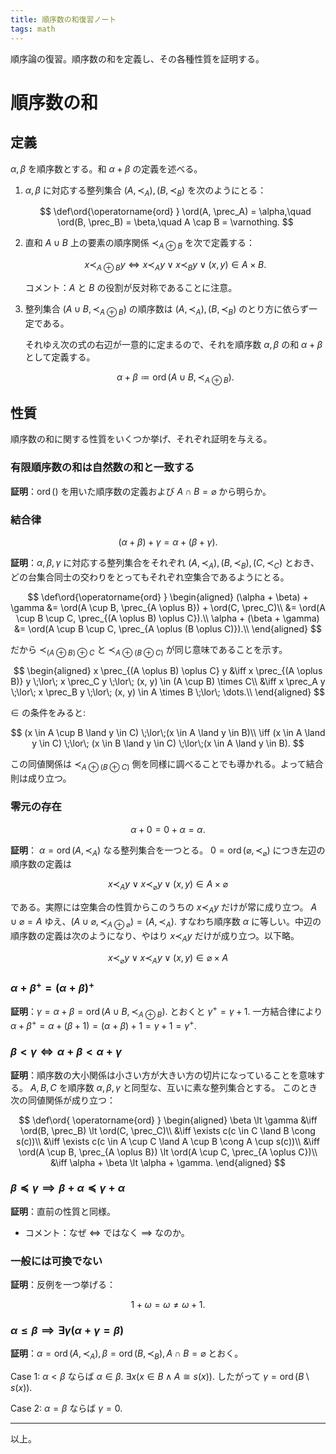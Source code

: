 ```yaml
---
title: 順序数の和復習ノート
tags: math
---
```


順序論の復習。順序数の和を定義し、その各種性質を証明する。

# 順序数の和
## 定義

$\alpha, \beta$ を順序数とする。和 $\alpha + \beta$ の定義を述べる。

1. $\alpha, \beta$ に対応する整列集合 $(A, \prec_A), (B, \prec_B)$ を次のようにとる：

   $$
   \def\ord{\operatorname{ord} }
   \ord(A, \prec_A) = \alpha,\quad
   \ord(B, \prec_B) = \beta,\quad
   A \cap B = \varnothing.
   $$

2. 直和 $A \cup B$ 上の要素の順序関係 $\prec_{A \oplus B}$ を次で定義する：

   $$
   x \prec_{A \oplus B} y \iff
   x \prec_A y \;\lor\; x \prec_B y \;\lor\; (x, y) \in A \times B.
   $$

   コメント：$A$ と $B$ の役割が反対称であることに注意。

3. 整列集合 $(A \cup B, \prec_{A \oplus B})$ の順序数は
   $(A, \prec_A), (B, \prec_B)$ のとり方に依らず一定である。

   それゆえ次の式の右辺が一意的に定まるので、それを順序数 $\alpha, \beta$ の和
   $\alpha + \beta$ として定義する。

   $$
   \alpha + \beta \coloneqq \operatorname{ord}(A \cup B, \prec_{A \oplus B}).
   $$

## 性質

順序数の和に関する性質をいくつか挙げ、それぞれ証明を与える。

### 有限順序数の和は自然数の和と一致する

**証明**：$\operatorname{ord}()$ を用いた順序数の定義および $A \cap B = \varnothing$ から明らか。

### 結合律

$$
(\alpha + \beta) + \gamma = \alpha + (\beta + \gamma).
$$

**証明**：$\alpha, \beta, \gamma$ に対応する整列集合をそれぞれ
$(A, \prec_A), (B, \prec_B), (C, \prec_C)$ とおき、
どの台集合同士の交わりをとってもそれぞれ空集合であるようにとる。

$$
\def\ord{\operatorname{ord} }
\begin{aligned}
(\alpha + \beta) + \gamma
&= \ord(A \cup B, \prec_{A \oplus B}) + \ord(C, \prec_C)\\
&= \ord(A \cup B \cup C, \prec_{(A \oplus B) \oplus C}).\\
\alpha + (\beta + \gamma)
&= \ord(A \cup B \cup C, \prec_{A \oplus (B \oplus C)}).\\
\end{aligned}
$$

だから $\prec_{(A \oplus B) \oplus C}$ と $\prec_{A \oplus (B \oplus C)}$ が同じ意味であることを示す。

$$
\begin{aligned}
x \prec_{(A \oplus B) \oplus C} y
&\iff x \prec_{(A \oplus B)} y \;\lor\; x \prec_C y \;\lor\; (x, y) \in (A \cup B) \times C\\
&\iff x \prec_A y \;\lor\; x \prec_B y \;\lor\; (x, y) \in A \times B \;\lor\; \dots.\\
\end{aligned}
$$

$\in$ の条件をみると:

$$
(x \in A \cup B \land y \in C) \;\lor\;(x \in A \land y \in B)\\
\iff (x \in A \land y \in C) \;\lor\; (x \in B \land y \in C) \;\lor\;(x \in A \land y \in B).
$$

この同値関係は $\prec_{A \oplus (B \oplus C)}$ 側を同様に調べることでも導かれる。よって結合則は成り立つ。

### 零元の存在

$$
\alpha + 0 = 0 + \alpha = \alpha.
$$

**証明**： $\alpha = \operatorname{ord}(A, \prec_A)$ なる整列集合を一つとる。
$0 = \operatorname{ord}(\varnothing, \prec_\varnothing)$ につき左辺の順序数の定義は

$$
x \prec_A y \lor x \prec_\varnothing y \lor (x, y) \in A \times \varnothing
$$

である。実際には空集合の性質からこのうちの $x \prec_A y$ だけが常に成り立つ。
$A \cup \varnothing = A$ ゆえ、$(A \cup \varnothing, \prec_{A \oplus \varnothing}) = (A, \prec_A).$
すなわち順序数 $\alpha$ に等しい。中辺の順序数の定義は次のようになり、やはり
$x \prec_A y$ だけが成り立つ。以下略。

$$
x \prec_\varnothing y \lor x \prec_A y \lor (x, y) \in \varnothing \times A
$$

### $\alpha + \beta^+ = (\alpha + \beta)^+$

**証明**：$\gamma = \alpha + \beta = \operatorname{ord}(A \cup B, \prec_{A \oplus B}).$
とおくと $\gamma^+ = \gamma + 1.$
一方結合律により $\alpha + \beta^+ = \alpha + (\beta + 1) = (\alpha + \beta) + 1 = \gamma + 1 = \gamma^+.$

### $\beta \lt \gamma \iff \alpha + \beta \lt \alpha + \gamma$

**証明**：順序数の大小関係は小さい方が大きい方の切片になっていることを意味する。
$A, B, C$ を順序数 $\alpha, \beta, \gamma$ と同型な、互いに素な整列集合とする。
このとき次の同値関係が成り立つ：

$$
\def\ord{ \operatorname{ord} }
\begin{aligned}
    \beta \lt \gamma
    &\iff \ord(B, \prec_B) \lt \ord(C, \prec_C)\\
    &\iff \exists c(c \in C \land B \cong s(c))\\
    &\iff \exists c(c \in A \cup C \land A \cup B \cong A \cup s(c))\\
    &\iff \ord(A \cup B, \prec_{A \oplus B}) \lt \ord(A \cup C, \prec_{A \oplus C})\\
    &\iff \alpha + \beta \lt \alpha + \gamma.
\end{aligned}
$$

### $\beta \preceq \gamma \implies \beta + \alpha \preceq \gamma + \alpha$

**証明**：直前の性質と同様。

* コメント：なぜ $\iff$ ではなく $\implies$ なのか。

### 一般には可換でない

**証明**：反例を一つ挙げる：

$$1 + \omega = \omega \ne \omega + 1.$$

### $\alpha \le \beta \implies \exists \gamma(\alpha + \gamma = \beta)$

**証明**：$\alpha = \operatorname{ord}(A, \prec_A), \beta = \operatorname{ord}(B, \prec_B), A \cap B = \varnothing$ とおく。

Case 1: $\alpha \lt \beta$ ならば $\alpha \in \beta.$
$\exists x(x \in B \land A \cong s(x)).$
したがって $\gamma = \operatorname{ord}(B\setminus s(x)).$

Case 2: $\alpha = \beta$ ならば $\gamma = 0.$

----

以上。
